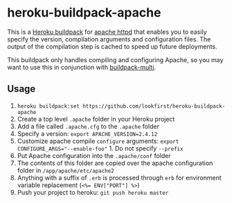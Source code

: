 # heroku-buildpack-apache

This is a [Heroku buildpack](https://devcenter.heroku.com/articles/buildpacks) for [apache httpd](http://httpd.apache.org/) that enables you to easily specify the version, compilation arguments and configuration files. The output of the compilation step is cached to speed up future deployments.

This buildpack only handles compiling and configuring Apache, so you may want to use this in conjunction with  [buildpack-multi](https://github.com/ddollar/heroku-buildpack-multi).

## Usage

1. `heroku buildpack:set https://github.com/lookfirst/heroku-buildpack-apache`
1. Create a top level `.apache` folder in your Heroku project
1. Add a file called `.apache.cfg` to the `.apache` folder
  1. Specify a version: `export APACHE_VERSION=2.4.12`
  1. Customize apache compile `configure` arguments: `export CONFIGURE_ARGS="--enable-foo"`
    1. Do not specify `--prefix`
1. Put Apache configuration into the `.apache/conf` folder
  1. The contents of this folder are copied over the apache configuration folder in `/app/apache/etc/apache2`
  1. Anything with a suffix of `.erb` is processed through `erb` for environment variable replacement (`<%= ENV["PORT"] %>`)
1. Push your project to heroku: `git push heroku master`
